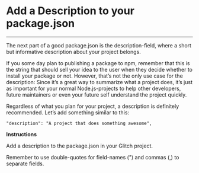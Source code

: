 # Add a Description to your package.json

---

The next part of a good package.json is the description-field, where a short but informative description about your project belongs.

If you some day plan to publishing a package to npm, remember that this is the string that should sell your idea to the user when they decide whether to install your package or not. However, that’s not the only use case for the description: Since it’s a great way to summarize what a project does, it’s just as important for your normal Node.js-projects to help other developers, future maintainers or even your future self understand the project quickly.

Regardless of what you plan for your project, a description is definitely recommended. Let’s add something similar to this:

`"description": "A project that does something awesome",`

**Instructions**

Add a description to the package.json in your Glitch project.

Remember to use double-quotes for field-names (") and commas (,) to separate fields.
